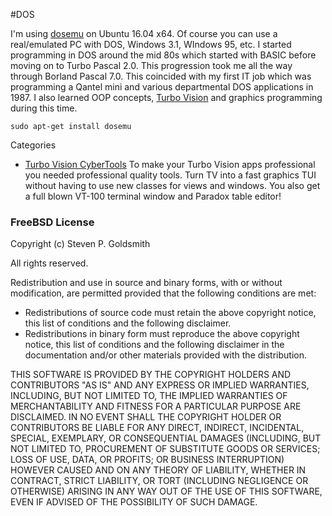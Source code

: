 #DOS                                                

I'm using [dosemu](http://www.dosemu.org/) on Ubuntu 16.04 x64. Of course you can use a real/emulated PC with DOS, Windows 3.1, WIndows 95, etc. I started programming in DOS around the mid 80s which started with BASIC before moving on to Turbo Pascal 2.0. This progression took me all the way through Borland Pascal 7.0. This coincided with my first IT job which was programming a Qantel mini and various departmental DOS applications in 1987. I also learned OOP concepts, [Turbo Vision](https://en.wikipedia.org/wiki/Turbo_Vision) and graphics programming during this time.

 
`sudo apt-get install dosemu`

Categories
* [Turbo Vision CyberTools](https://github.com/sgjava/garage/tree/master/dos/cybertools) To make your Turbo Vision apps professional you needed professional quality tools. Turn TV into a fast graphics TUI without having to use new classes for views and windows. You also get a full blown VT-100 terminal window and Paradox table editor!

### FreeBSD License
Copyright (c) Steven P. Goldsmith

All rights reserved.

Redistribution and use in source and binary forms, with or without modification, are permitted provided that the following conditions are met:
* Redistributions of source code must retain the above copyright notice, this list of conditions and the following disclaimer.
* Redistributions in binary form must reproduce the above copyright notice, this list of conditions and the following disclaimer in the documentation and/or other materials provided with the distribution.

THIS SOFTWARE IS PROVIDED BY THE COPYRIGHT HOLDERS AND CONTRIBUTORS "AS IS" AND ANY EXPRESS OR IMPLIED WARRANTIES, INCLUDING, BUT NOT LIMITED TO, THE IMPLIED WARRANTIES OF MERCHANTABILITY AND FITNESS FOR A PARTICULAR PURPOSE ARE DISCLAIMED. IN NO EVENT SHALL THE COPYRIGHT HOLDER OR CONTRIBUTORS BE LIABLE FOR ANY DIRECT, INDIRECT, INCIDENTAL, SPECIAL, EXEMPLARY, OR CONSEQUENTIAL DAMAGES (INCLUDING, BUT NOT LIMITED TO, PROCUREMENT OF SUBSTITUTE GOODS OR SERVICES; LOSS OF USE, DATA, OR PROFITS; OR BUSINESS INTERRUPTION) HOWEVER CAUSED AND ON ANY THEORY OF LIABILITY, WHETHER IN CONTRACT, STRICT LIABILITY, OR TORT (INCLUDING NEGLIGENCE OR OTHERWISE) ARISING IN ANY WAY OUT OF THE USE OF THIS SOFTWARE, EVEN IF ADVISED OF THE POSSIBILITY OF SUCH DAMAGE.
